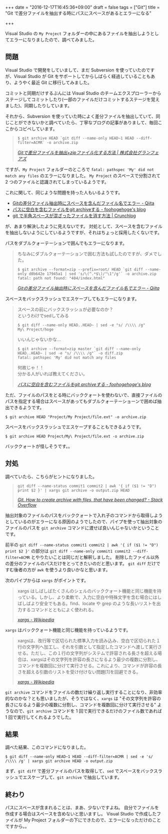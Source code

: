 +++
date = "2016-12-17T16:45:36+09:00"
draft = false
tags = ["Git"]
title = "Git で差分ファイルを抽出する時にパスにスペースがあるとエラーになる"

+++

Visual Studio の `My Project` フォルダーの中にあるファイルを抽出しようとしてエラーになりましたので、調べてみました。

<!--more-->

## 問題

Visual Studio で開発をしていまして、まだ Subversion を使っていたのですが、Visual Studio が Git をサポートしてからしばらく経過していることもあり、ようやく最近 Git に移行してみました。

コミットと同期だけするぶんには Visual Studio のチームエクスプローラーからステージしてコミットしたり(一部のファイルだけコミットするステージを覚えました)、同期したりしています。

それから、Subversion を使っていた時によく差分ファイルを抽出していて、同じことができないかと調べていたら、丁寧なブログの記事がありまして、毎回ここからコピペしています。

>     $ git archive HEAD `git diff --name-only HEAD~1 HEAD --diff-filter=ACMR` -o archive.zip
>
> <cite>[Gitで差分ファイルを抽出+zipファイル化する方法 | 株式会社グランフェアズ](http://www.granfairs.com/blog/staff/git-archivediff)</cite>

ですが、`My Project` フォルダーのところで `fatal: pathspec 'My' did not match any files` のエラーになりました。
`My Project` のスペースで分割されて 2 つのファイルと認識されてしまっているようです。

これに関して、同じような問題を持った人もいるようです。

* [Gitの差分ファイル抽出時にスペースを含んだファイル名でエラー - Qiita](http://qiita.com/gotohiro55/items/24d6696fd59a04751b5b)
* [パスに空白を含むファイルをgit archiveする - foohogehoge's blog](http://foohogehoge.hatenablog.com/entry/20141003/1412340221)
* [git で半角スペースが混ざったファイルを消す方法 | Crunchlog](http://crunchlog.net/internet/net-service/git_rm_fatal/)

が、あまり解決したように見えないです。
対処として、スペースを含むファイルを抽出しないようにしているようですが、それはちょっと採用したくないです。

パスをダブルクォーテーションで囲んでもエラーになります。

> ちなみにダブルクォーテーションで囲む方法も試したのですが、ダメでした。
>
>     $ git archive --format=zip --prefix=root/ HEAD `git diff --name-only d0b642e 17945a1 | sed 's/\(^.*$\)/"\1"/g'` -o archive.zip
>     fatal: path not found: "404/index.html"
>
> <cite>[Gitの差分ファイル抽出時にスペースを含んだファイル名でエラー - Qiita](http://qiita.com/gotohiro55/items/24d6696fd59a04751b5b)</cite>

スペースをバックスラッシュでエスケープしてもエラーになります。

> スペースの前にバックスラッシュが必要なのか？  
> というわけでsedしてみる
>
>     $ git diff --name-only HEAD..HEAD~ | sed -e "s/ /\\\\ /g"
>     My\ Project/hoge
>
> いいんじゃないかな…
>
>     $ git archive --format=zip master `git diff --name-only HEAD..HEAD~ | sed -e "s/ /\\\\ /g"` -o diff.zip
>     fatal: pathspec 'My' did not match any files
>
> 何故じゃ！！  
> 分かる人がいれば教えてください。
>
> <cite>[パスに空白を含むファイルをgit archiveする - foohogehoge's blog](http://foohogehoge.hatenablog.com/entry/20141003/1412340221)</cite>

ただ、ファイルのパスをとる時にバッククォートを使わないで、直接ファイルのパスを指定する場合はスペースがあってもダブルクォーテーショーンで囲めば抽出できるようです。

```
$ git archive HEAD "Project/My Project/file.ext" -o archive.zip
```

スペースをバックスラッシュでエスケープすることもできるようです。

```
$ git archive HEAD Project/My\ Project/file.ext -o archive.zip
```

バッククォートが怪しそうです。。

## 対処

調べていたら、こちらがヒントになりました。

>     git diff --name-status commit1 commit2 | awk '{ if ($1 != "D") print $2 }' | xargs git archive -o output.zip HEAD
>
> <cite>[Git. How to create archive with files, that have been changed? - Stack Overflow](http://stackoverflow.com/questions/7226009/git-how-to-create-archive-with-files-that-have-been-changed)</cite>

抽出対象のファイルのパスをバッククォートで入れ子のコマンドから取得しようとしているのがエラーになる原因のようでしたので、パイプを使って抽出対象のファイルのパスを `git archive` コマンドに渡せば良いんじゃないかということです。

前半の `git diff --name-status commit1 commit2 | awk '{ if ($1 != "D") print $2 }'` の部分は `git diff --name-only commit1 commit2 --diff-filter=ACMR` とやりたいことは同じだと解釈しました。
削除したファイル以外の差分のファイルのパスだけをとってきたいのだと思います。
`git diff` だけですむ後者の方が `awk` を使うより良いかなと思います。

次のパイプからは `xargs` がポイントです。

> xargs はしばしばたくさんのシェルのバッククォート機能と同じ機能を持っている。しかし、より柔軟で、入力に空白や特殊文字を含む場合にはしばしばより安全でもある。find、locate や grep のような長いリストを出力するコマンドとともによく使われる。
>
> <cite>[xargs - Wikipedia](https://ja.wikipedia.org/wiki/Xargs)</cite>

`xargs` はバッククォート機能と同じ機能を持っているようです。

> xargsは、改行等で区切られた標準入力を読み込み、空白で区切られた１行の文字列へ加工し、それを引数として指定したコマンドへ渡して実行させる。ただし、この１行の文字列がシステムで許容される長さを超える場合は、xargsはその文字列を許容の長さになるよう最少の複数に分割し、コマンドを複数回に分けて実行させる。これにより、コマンドが許容の長さを超える引数のリストを受け付けない問題[1]を回避できる。
>
> <cite>[xargs - Wikipedia](https://ja.wikipedia.org/wiki/Xargs)</cite>

`git archive` コマンドをファイルの数だけ繰り返し実行することになり、非効率的なのかな？とも思いましたが、そうではなく、`xargs` は "その文字列を許容の長さになるよう最少の複数に分割し、コマンドを複数回に分けて実行させる" ようなので、`git archive` コマンドを 1 回で実行できるだけのファイル数であれば 1 回で実行してくれるようでした。

## 結果

調べた結果、このコマンドになりました。

```
$ git diff --name-only HEAD~1 HEAD --diff-filter=ACMR | sed -e 's/ /\\\\ /g' | xargs git archive HEAD -o output.zip
```

まず、`git diff` で差分ファイルのパスを取得して、`sed` でスペースをバックスラッシュでエスケープして、`git archive` で抽出しています。

## 終わり

パスにスペースが含まれることは、まあ、少ないですよね。
自分でファイルを作成する場合はスペースを含めないと思いますし。
Visual Studio で作成したファイルが My Project フォルダーの下にできたので、エラーになっただけのことですから。。
